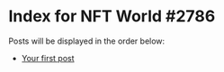 # Index for NFT World #2786
Posts will be displayed in the order below:

- [Your first post](./001-first.md)

